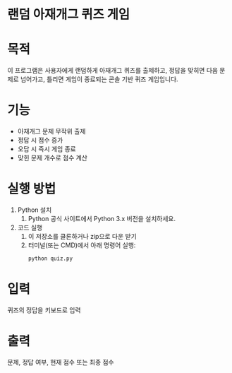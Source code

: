 # 랜덤 아재개그 퀴즈 게임

# 목적
이 프로그램은 사용자에게 랜덤하게 아재개그 퀴즈를 출제하고, 정답을 맞히면 다음 문제로 넘어가고, 틀리면 게임이 종료되는 콘솔 기반 퀴즈 게임입니다.

# 기능
- 아재개그 문제 무작위 출제
- 정답 시 점수 증가
- 오답 시 즉시 게임 종료
- 맞힌 문제 개수로 점수 계산

# 실행 방법
1. Python 설치
   1. Python 공식 사이트에서 Python 3.x 버전을 설치하세요.
3. 코드 실행
   1. 이 저장소를 클론하거나 zip으로 다운 받기
   2. 터미널(또는 CMD)에서 아래 명령어 실행:
      ```bash
      python quiz.py

# 입력
퀴즈의 정답을 키보드로 입력

# 출력
문제, 정답 여부, 현재 점수 또는 최종 점수
